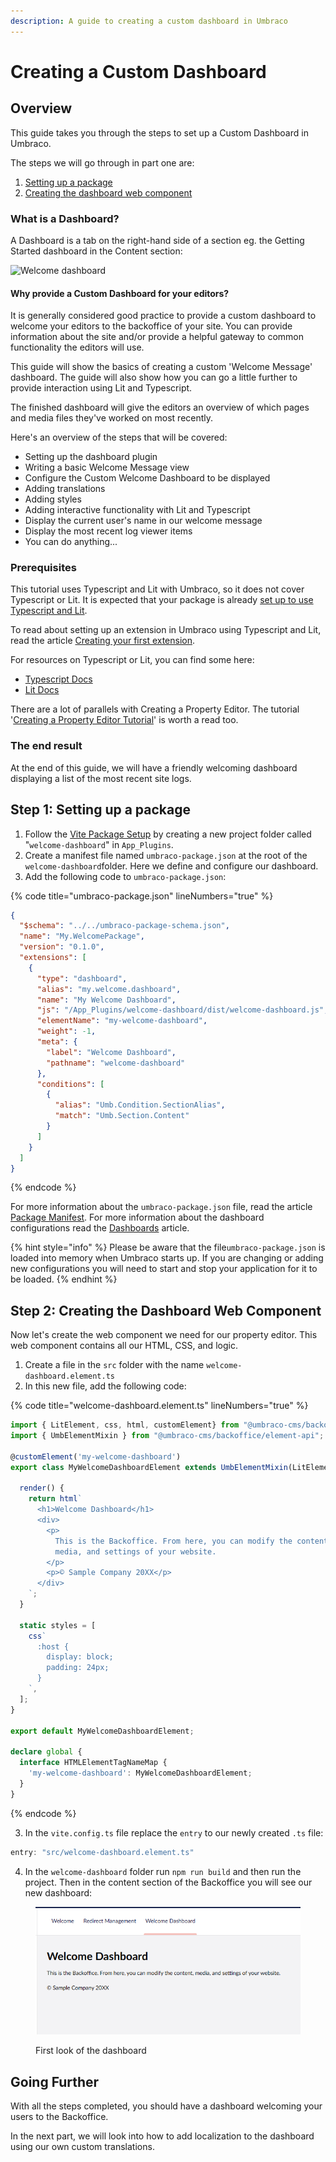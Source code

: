 ```yaml
---
description: A guide to creating a custom dashboard in Umbraco
---
```


# Creating a Custom Dashboard

## Overview

This guide takes you through the steps to set up a Custom Dashboard in Umbraco.

The steps we will go through in part one are:

1. [Setting up a package](creating-a-custom-dashboard.md#step-1-setting-up-a-package)
2. [Creating the dashboard web component](creating-a-custom-dashboard.md#step-2-creating-the-dashboard-web-component)

### What is a Dashboard?

A Dashboard is a tab on the right-hand side of a section eg. the Getting Started dashboard in the Content section:

![Welcome dashboard](../../10/umbraco-cms/tutorials/images/whatisadashboard-v10%20\(1\)%20\(1\).jpg)

#### Why provide a Custom Dashboard for your editors?

It is generally considered good practice to provide a custom dashboard to welcome your editors to the backoffice of your site. You can provide information about the site and/or provide a helpful gateway to common functionality the editors will use.

This guide will show the basics of creating a custom 'Welcome Message' dashboard. The guide will also show how you can go a little further to provide interaction using Lit and Typescript.

The finished dashboard will give the editors an overview of which pages and media files they've worked on most recently.

Here's an overview of the steps that will be covered:

* Setting up the dashboard plugin
* Writing a basic Welcome Message view
* Configure the Custom Welcome Dashboard to be displayed
* Adding translations
* Adding styles
* Adding interactive functionality with Lit and Typescript
* Display the current user's name in our welcome message
* Display the most recent log viewer items
* You can do anything...

### Prerequisites

This tutorial uses Typescript and Lit with Umbraco, so it does not cover Typescript or Lit. It is expected that your package is already [set up to use Typescript and Lit](../extending-backoffice/development-flow/vite-package-setup.md).

To read about setting up an extension in Umbraco using Typescript and Lit, read the article [Creating your first extension](creating-your-first-extension.md).

For resources on Typescript or Lit, you can find some here:

* [Typescript Docs](https://www.typescriptlang.org/docs/)
* [Lit Docs](https://lit.dev/docs/)

There are a lot of parallels with Creating a Property Editor. The tutorial '[Creating a Property Editor Tutorial](creating-a-property-editor/)' is worth a read too.

### The end result

At the end of this guide, we will have a friendly welcoming dashboard displaying a list of the most recent site logs.

## Step 1: Setting up a package

1. Follow the [Vite Package Setup](../extending-backoffice/development-flow/vite-package-setup.md) by creating a new project folder called "`welcome-dashboard`" in `App_Plugins`.
2. Create a manifest file named `umbraco-package.json` at the root of the `welcome-dashboard`folder. Here we define and configure our dashboard.
3. Add the following code to `umbraco-package.json`:

{% code title="umbraco-package.json" lineNumbers="true" %}
```json
{
  "$schema": "../../umbraco-package-schema.json",
  "name": "My.WelcomePackage",
  "version": "0.1.0",
  "extensions": [
    {
      "type": "dashboard",
      "alias": "my.welcome.dashboard",
      "name": "My Welcome Dashboard",
      "js": "/App_Plugins/welcome-dashboard/dist/welcome-dashboard.js",
      "elementName": "my-welcome-dashboard",
      "weight": -1,
      "meta": {
        "label": "Welcome Dashboard",
        "pathname": "welcome-dashboard"
      },
      "conditions": [
        {
          "alias": "Umb.Condition.SectionAlias",
          "match": "Umb.Section.Content"
        }
      ]
    }
  ]
}
```
{% endcode %}

For more information about the `umbraco-package.json` file, read the article [Package Manifest](../extending-backoffice/package-manifest.md). For more information about the dashboard configurations read the [Dashboards](../extending-backoffice/extension-types/dashboards.md) article.

{% hint style="info" %}
Please be aware that the file`umbraco-package.json` is loaded into memory when Umbraco starts up. If you are changing or adding new configurations you will need to start and stop your application for it to be loaded.
{% endhint %}

## Step 2: Creating the Dashboard Web Component

Now let's create the web component we need for our property editor. This web component contains all our HTML, CSS, and logic.

1. Create a file in the `src` folder with the name `welcome-dashboard.element.ts`
2. In this new file, add the following code:

{% code title="welcome-dashboard.element.ts" lineNumbers="true" %}
```typescript
import { LitElement, css, html, customElement} from "@umbraco-cms/backoffice/external/lit";
import { UmbElementMixin } from "@umbraco-cms/backoffice/element-api";

@customElement('my-welcome-dashboard')
export class MyWelcomeDashboardElement extends UmbElementMixin(LitElement) {

  render() {
    return html`
      <h1>Welcome Dashboard</h1>
      <div>
        <p>
          This is the Backoffice. From here, you can modify the content,
          media, and settings of your website.
        </p>
        <p>© Sample Company 20XX</p>
      </div>
    `;
  }

  static styles = [
    css`
      :host {
        display: block;
        padding: 24px;
      }
    `,
  ];
}

export default MyWelcomeDashboardElement;

declare global {
  interface HTMLElementTagNameMap {
    'my-welcome-dashboard': MyWelcomeDashboardElement;
  }
}
```
{% endcode %}

3. In the `vite.config.ts` file replace the `entry` to our newly created `.ts` file:

```typescript
entry: "src/welcome-dashboard.element.ts"
```

4. In the `welcome-dashboard` folder run `npm run build` and then run the project. Then in the content section of the Backoffice you will see our new dashboard:

<figure><img src="../.gitbook/assets/spaces_G1Byxw7XfiZAj8zDMCTD_uploads_PtBQkEyVcGmoVx3ysAOJ_welcome (1).webp" alt=""><figcaption><p>First look of the dashboard</p></figcaption></figure>

## Going Further

With all the steps completed, you should have a dashboard welcoming your users to the Backoffice.

In the next part, we will look into how to add localization to the dashboard using our own custom translations.
